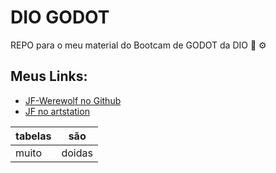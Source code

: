 
# DIO GODOT

REPO para o meu material do Bootcam de GODOT da DIO 🤖 ⚙

## Meus Links:

- [JF-Werewolf no Github](https://github.com/JF-Werewolf)
- [JF no artstation](https://j_werewolf.artstation.com/)

| tabelas | são |
|---------|-----|
| muito | doidas |